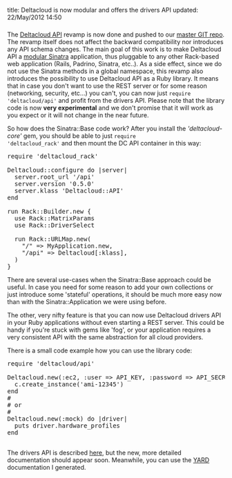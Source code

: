 title: Deltacloud is now modular and offers the drivers API
updated: 22/May/2012 14:50
###

The [Deltacloud API](http://deltacloud.org) revamp is now done and pushed to our
[master GIT repo](https://git-wip-us.apache.org/repos/asf/deltacloud.git).  The
revamp itself does not affect the backward compatibility nor introduces any API
schema changes. The main goal of this work is to make Deltacloud API a [modular
Sinatra](http://www.sinatrarb.com/intro#Modular%20vs.%20Classic%20Style)
application, thus pluggable to any other Rack-based web application (Rails,
Padrino, Sinatra, etc..). As a side effect, since we do not use the Sinatra
methods in a global namespace, this revamp also introduces the possibility to
use Deltacloud API as a Ruby library. It means that in case you don't want to use
the REST server or for some reason (networking, security, etc...) you can't, you
can now just <code>require 'deltacloud/api'</code> and profit from the
drivers API. Please note that the library code is now **very experimental** and we
don't promise that it will work as you expect or it will not change in the near
future.

So how does the Sinatra::Base code work? After you install the <em>'deltacloud-core'</em>
gem, you should be able to just <code>require 'deltacloud_rack'</code> and then mount the DC
API container in this way:

<pre class="sh_ruby">
require 'deltacloud_rack'

Deltacloud::configure do |server|
  server.root_url '/api'
  server.version '0.5.0'
  server.klass 'Deltacloud::API'
end

run Rack::Builder.new {
  use Rack::MatrixParams
  use Rack::DriverSelect

  run Rack::URLMap.new(
    "/" => MyApplication.new,
    "/api" => Deltacloud[:klass],
  )
}
</pre>

There are several use-cases when the Sinatra::Base approach could be useful.
In case you need for some reason to add your own collections or just introduce
some 'stateful' operations, it should be much more easy now than with
the Sinatra::Application we were using before.

The other, very nifty feature is that you can now use Deltacloud drivers API
in your Ruby applications without even starting a REST server. This could be
handy if you're stuck with gems like 'fog', or your application requires a very
consistent API with the same abstraction for all cloud providers.

There is a small code example how you can use the library code:

<pre class="sh_ruby">
require 'deltacloud/api'

Deltacloud.new(:ec2, :user => API_KEY, :password => API_SECRET) do |c|
  c.create_instance('ami-12345')
end
#
# or
#
Deltacloud.new(:mock) do |driver|
  puts driver.hardware_profiles
end

</pre>

The drivers API is described
[here](http://deltacloud.apache.org/developers.html#h2_4), but the new, more
detailed documentation should appear soon. Meanwhile, you can use the
[YARD](http://omicron.mifo.sk/deltacloud-core/doc) documentation I generated.

